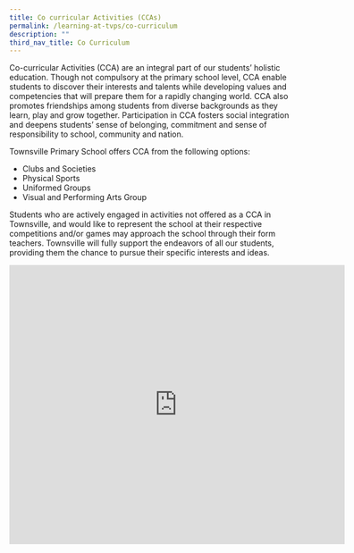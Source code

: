 ```yaml
---
title: Co curricular Activities (CCAs)
permalink: /learning-at-tvps/co-curriculum
description: ""
third_nav_title: Co Curriculum
---
```

Co-curricular Activities (CCA) are an integral part of our students’ holistic education. Though not compulsory at the primary school level, CCA enable students to discover their interests and talents while developing values and competencies that will prepare them for a rapidly changing world. CCA also promotes friendships among students from diverse backgrounds as they learn, play and grow together. Participation in CCA fosters social integration and deepens students’ sense of belonging, commitment and sense of responsibility to school, community and nation.

Townsville Primary School offers&nbsp;CCA&nbsp;from the following options:
* Clubs and Societies
* Physical Sports
* Uniformed Groups
* Visual and Performing Arts Group

Students who are actively engaged in activities not offered as a CCA in Townsville, and would like to represent the school at their respective competitions and/or games may approach the school through their form teachers. Townsville will fully support the endeavors of all our students, providing them the chance to pursue their specific interests and ideas.

<iframe allowfullscreen="true" height="500" width="600" frameborder="0" src="https://docs.google.com/presentation/d/e/2PACX-1vSk-w6GoAIX86J2SZ3yszzTv5CC2ytjUDzn63j4bJQHZDLEKgAAodts6d2TLP_6kQs6HklrM6B9HwDj/embed?start=false&amp;loop=true&amp;delayms=10000"></iframe>